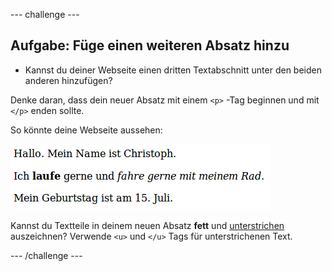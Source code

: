 --- challenge ---

## Aufgabe: Füge einen weiteren Absatz hinzu

- Kannst du deiner Webseite einen dritten Textabschnitt unter den beiden anderen hinzufügen?

Denke daran, dass dein neuer Absatz mit einem `<p>` -Tag beginnen und mit `</p>` enden sollte.

So könnte deine Webseite aussehen:

![screenshot](images/birthday-paragraph.png)

Kannst du Textteile in deinem neuen Absatz **fett** und <u>unterstrichen</u> auszeichnen? Verwende `<u>` und `</u>` Tags für unterstrichenen Text.

--- /challenge ---